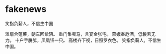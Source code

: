 # fakenews
笑指负薪人，不信生中国


雉扇合蓬莱，朝车回紫陌。
重门集嘶马，言宴金张宅。
燕娥奉卮酒，低鬟若无力。
十户手胼胝，凤凰钗一只。
高楼齐下视，日照罗衣色。
笑指负薪人，不信生中国。
